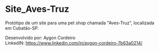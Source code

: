 # Site_Aves-Truz
Protótipo de um site para uma pet shop chamada "Aves-Truz", localizada em Cubatão-SP.

Desenvolvido por: Aygon Cordeiro
<br>
LinkedIN: https://www.linkedin.com/in/aygon-cordeiro-7b63a0214/
